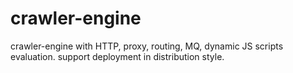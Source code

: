# crawler-engine
crawler-engine with HTTP, proxy, routing, MQ, dynamic JS scripts evaluation. support deployment in distribution style.
